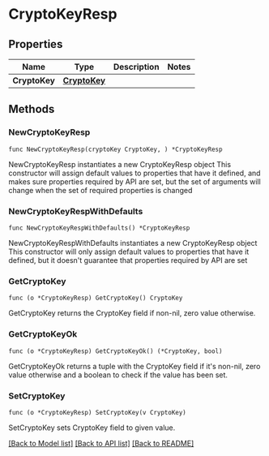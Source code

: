 # CryptoKeyResp

## Properties

Name | Type | Description | Notes
------------ | ------------- | ------------- | -------------
**CryptoKey** | [**CryptoKey**](CryptoKey.md) |  | 

## Methods

### NewCryptoKeyResp

`func NewCryptoKeyResp(cryptoKey CryptoKey, ) *CryptoKeyResp`

NewCryptoKeyResp instantiates a new CryptoKeyResp object
This constructor will assign default values to properties that have it defined,
and makes sure properties required by API are set, but the set of arguments
will change when the set of required properties is changed

### NewCryptoKeyRespWithDefaults

`func NewCryptoKeyRespWithDefaults() *CryptoKeyResp`

NewCryptoKeyRespWithDefaults instantiates a new CryptoKeyResp object
This constructor will only assign default values to properties that have it defined,
but it doesn't guarantee that properties required by API are set

### GetCryptoKey

`func (o *CryptoKeyResp) GetCryptoKey() CryptoKey`

GetCryptoKey returns the CryptoKey field if non-nil, zero value otherwise.

### GetCryptoKeyOk

`func (o *CryptoKeyResp) GetCryptoKeyOk() (*CryptoKey, bool)`

GetCryptoKeyOk returns a tuple with the CryptoKey field if it's non-nil, zero value otherwise
and a boolean to check if the value has been set.

### SetCryptoKey

`func (o *CryptoKeyResp) SetCryptoKey(v CryptoKey)`

SetCryptoKey sets CryptoKey field to given value.



[[Back to Model list]](../README.md#documentation-for-models) [[Back to API list]](../README.md#documentation-for-api-endpoints) [[Back to README]](../README.md)


